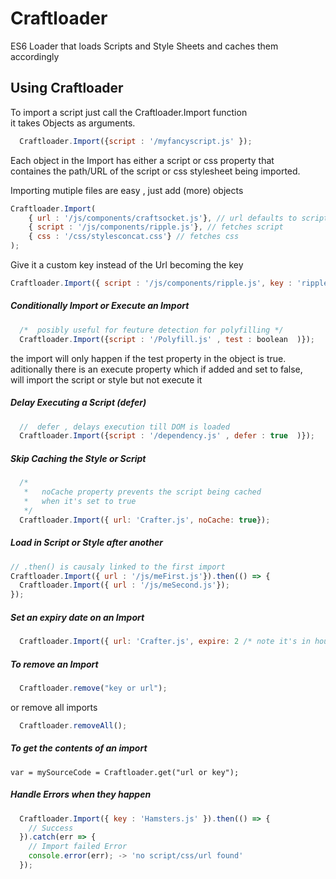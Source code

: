 # Craftloader
ES6 Loader that loads Scripts and Style Sheets and caches them accordingly 


## Using Craftloader    

To import a script just call the Craftloader.Import function    
it takes Objects as arguments.    

``` javascript
  Craftloader.Import({script : '/myfancyscript.js' });
```    
Each object in the Import has either a script or css property that    
containes the path/URL of the script or css stylesheet being imported.    

Importing mutiple files are easy , just add (more) objects
``` javascript
Craftloader.Import(
    { url : '/js/components/craftsocket.js'}, // url defaults to script import
    { script : '/js/components/ripple.js'}, // fetches script 
    { css : '/css/stylesconcat.css'} // fetches css 
);

```

Give it a custom key instead of the Url becoming the key

``` javascript
Craftloader.Import({ script : '/js/components/ripple.js', key : 'rippler'});

```

##### Conditionally Import or Execute an Import

``` javascript
  /*  posibly useful for feuture detection for polyfilling */
  Craftloader.Import({script : '/Polyfill.js' , test : boolean  )});
``` 
the import will only happen if the test property in the object is true.      
aditionally there is an execute property which if added and set to false,    
will import the script or style but not execute it    

##### Delay Executing a Script (defer)

``` javascript
  //  defer , delays execution till DOM is loaded
  Craftloader.Import({script : '/dependency.js' , defer : true  )});
``` 

##### Skip Caching the Style or Script

``` javascript
  /* 
   *   noCache property prevents the script being cached 
   *   when it's set to true 
   */
  Craftloader.Import({ url: 'Crafter.js', noCache: true});
```

##### Load in Script or Style after another    

``` javascript
// .then() is causaly linked to the first import
Craftloader.Import({ url : '/js/meFirst.js'}).then(() => {
  Craftloader.Import({ url : '/js/meSecond.js'});
});
```

##### Set an expiry date on an Import

``` javascript
  Craftloader.Import({ url: 'Crafter.js', expire: 2 /* note it's in hours */});
```

##### To remove an Import

``` javascript
  Craftloader.remove("key or url");
```
or remove all imports 

``` javascript
  Craftloader.removeAll();
```

##### To get the contents of an import

`var = mySourceCode = Craftloader.get("url or key");`

##### Handle Errors when they happen

``` javascript
  Craftloader.Import({ key : 'Hamsters.js' }).then(() => {
    // Success
  }).catch(err => {
    // Import failed Error
    console.error(err); -> 'no script/css/url found'
  });
```
